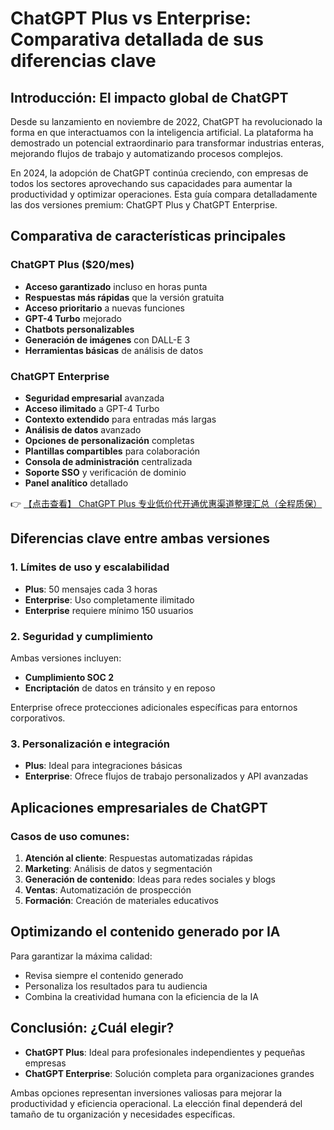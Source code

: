 # ChatGPT Plus vs Enterprise: Comparativa detallada de sus diferencias clave

## Introducción: El impacto global de ChatGPT

Desde su lanzamiento en noviembre de 2022, ChatGPT ha revolucionado la forma en que interactuamos con la inteligencia artificial. La plataforma ha demostrado un potencial extraordinario para transformar industrias enteras, mejorando flujos de trabajo y automatizando procesos complejos.

En 2024, la adopción de ChatGPT continúa creciendo, con empresas de todos los sectores aprovechando sus capacidades para aumentar la productividad y optimizar operaciones. Esta guía compara detalladamente las dos versiones premium: ChatGPT Plus y ChatGPT Enterprise.

## Comparativa de características principales

### ChatGPT Plus ($20/mes)
- **Acceso garantizado** incluso en horas punta
- **Respuestas más rápidas** que la versión gratuita
- **Acceso prioritario** a nuevas funciones
- **GPT-4 Turbo** mejorado
- **Chatbots personalizables**
- **Generación de imágenes** con DALL-E 3
- **Herramientas básicas** de análisis de datos

### ChatGPT Enterprise
- **Seguridad empresarial** avanzada
- **Acceso ilimitado** a GPT-4 Turbo
- **Contexto extendido** para entradas más largas
- **Análisis de datos** avanzado
- **Opciones de personalización** completas
- **Plantillas compartibles** para colaboración
- **Consola de administración** centralizada
- **Soporte SSO** y verificación de dominio
- **Panel analítico** detallado

👉 [【点击查看】 ChatGPT Plus 专业低价代开通优惠渠道整理汇总（全程质保）](https://bit.ly/DaiKai)

## Diferencias clave entre ambas versiones

### 1. Límites de uso y escalabilidad
- **Plus**: 50 mensajes cada 3 horas
- **Enterprise**: Uso completamente ilimitado
- **Enterprise** requiere mínimo 150 usuarios

### 2. Seguridad y cumplimiento
Ambas versiones incluyen:
- **Cumplimiento SOC 2**
- **Encriptación** de datos en tránsito y en reposo

Enterprise ofrece protecciones adicionales específicas para entornos corporativos.

### 3. Personalización e integración
- **Plus**: Ideal para integraciones básicas
- **Enterprise**: Ofrece flujos de trabajo personalizados y API avanzadas

## Aplicaciones empresariales de ChatGPT

### Casos de uso comunes:
1. **Atención al cliente**: Respuestas automatizadas rápidas
2. **Marketing**: Análisis de datos y segmentación
3. **Generación de contenido**: Ideas para redes sociales y blogs
4. **Ventas**: Automatización de prospección
5. **Formación**: Creación de materiales educativos

## Optimizando el contenido generado por IA

Para garantizar la máxima calidad:
- Revisa siempre el contenido generado
- Personaliza los resultados para tu audiencia
- Combina la creatividad humana con la eficiencia de la IA

## Conclusión: ¿Cuál elegir?

- **ChatGPT Plus**: Ideal para profesionales independientes y pequeñas empresas
- **ChatGPT Enterprise**: Solución completa para organizaciones grandes

Ambas opciones representan inversiones valiosas para mejorar la productividad y eficiencia operacional. La elección final dependerá del tamaño de tu organización y necesidades específicas.